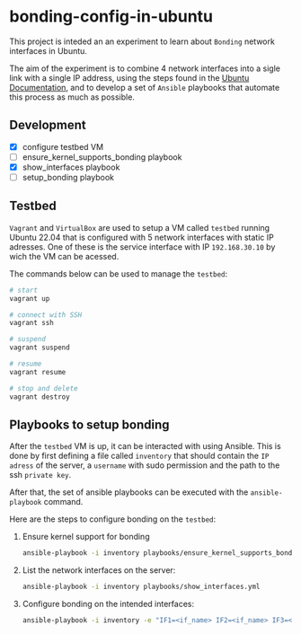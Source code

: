 # bonding-config-in-ubuntu

This project is inteded an an experiment to learn about `Bonding` network interfaces in Ubuntu.

The aim of the experiment is to combine 4 network interfaces into a sigle link with a single IP address, using the steps found in the [Ubuntu Documentation](https://help.ubuntu.com/community/UbuntuBonding), and to develop a set of `Ansible` playbooks that automate this process as much as possible.

## Development
- [x] configure testbed VM
- [ ] ensure_kernel_supports_bonding playbook
- [x] show_interfaces playbook
- [ ] setup_bonding playbook

## Testbed 

`Vagrant` and `VirtualBox` are used to setup a VM called `testbed` running Ubuntu 22.04 that is configured with 5 network interfaces with static IP adresses. One of these is the service interface with IP `192.168.30.10` by wich the VM can be acessed. 

The commands below can be used to manage the `testbed`:
```bash
# start
vagrant up

# connect with SSH
vagrant ssh

# suspend
vagrant suspend

# resume
vagrant resume

# stop and delete
vagrant destroy
```

## Playbooks to setup bonding

After the `testbed` VM is up, it can be interacted with using Ansible. This is done by first defining a file called `inventory` that should contain the `IP adress` of the server, a `username` with sudo permission and the path to the ssh `private key`. 

After that, the set of ansible playbooks can be executed with the `ansible-playbook` command.

Here are the steps to configure bonding on the `testbed`:

1. Ensure kernel support for bonding
   ```bash
   ansible-playbook -i inventory playbooks/ensure_kernel_supports_bonding.yml
   ```

2. List the network interfaces on the server:
   ```bash
   ansible-playbook -i inventory playbooks/show_interfaces.yml
   ```

3. Configure bonding on the intended interfaces:
   ```bash
   ansible-playbook -i inventory -e "IF1=<if_name> IF2=<if_name> IF3=<if_name> IF4=<if_name>" playbooks/setup_bonding.yml